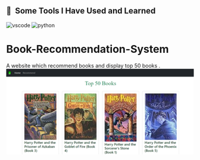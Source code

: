 <h2> 🚀 &nbsp;Some Tools I Have Used and Learned</h2>
<p align="left">
<img src="https://cdn.jsdelivr.net/gh/devicons/devicon/icons/vscode/vscode-original.svg" alt="vscode" width="45" height="45"/>
<img src="https://cdn.jsdelivr.net/gh/devicons/devicon/icons/python/python-original.svg" alt="python" width="45" height="45"/>
</p>

# Book-Recommendation-System
A website which recommend books and display top 50 books .
<img src="https://github.com/MohammedSubhan64/HTML_CSS_JS_Projects/blob/main/Projects%20Images/DSBook1.png" alt="image" />
